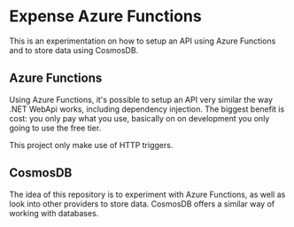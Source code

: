 # Expense Azure Functions
This is an experimentation on how to setup an API using Azure Functions and to store data using CosmosDB.

## Azure Functions

Using Azure Functions, it's possible to setup an API very similar the way .NET WebApi works, including dependency injection. 
The biggest benefit is cost: you only pay what you use, basically on on development you only going to use the free tier.

This project only make use of HTTP triggers.

## CosmosDB

The idea of this repository is to experiment with Azure Functions, as well as look into other providers to store data.
CosmosDB offers a similar way of working with databases.
